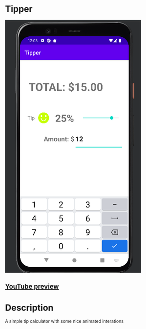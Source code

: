 # Tipper
![](https://github.com/thedagnode/Tipper/blob/master/tipper_ui.png)

[YouTube preview](https://youtu.be/bABSfhSQ0cs) 
-----
# Description
A simple tip calculator with some nice animated interations
